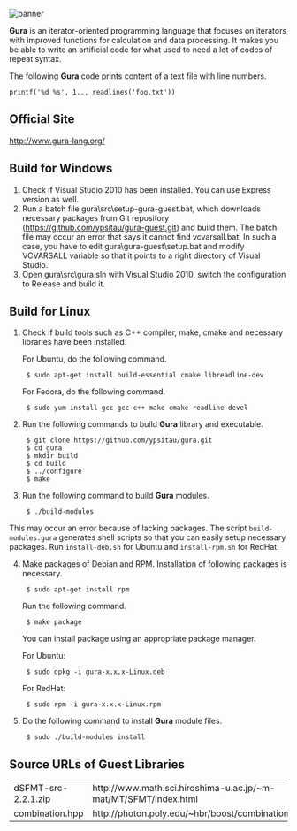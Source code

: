 ![banner](http://www.gura-lang.org/images/banner.png)

**Gura** is an iterator-oriented programming language that focuses on iterators
with improved functions for calculation and data processing.
It makes you be able to write an artificial code
for what used to need a lot of codes of repeat syntax.

The following **Gura** code prints content of a text file with line numbers.

    printf('%d %s', 1.., readlines('foo.txt'))

Official Site
-------------
http://www.gura-lang.org/

Build for Windows
-----------------
1. Check if Visual Studio 2010 has been installed. You can use Express version as well.
2. Run a batch file gura\src\setup-gura-guest.bat, which downloads necessary packages
   from Git repository (https://github.com/ypsitau/gura-guest.git) and build them.
   The batch file may occur an error that says it cannot find vcvarsall.bat.
   In such a case, you have to edit gura\gura-guest\setup.bat
   and modify VCVARSALL variable so that it points to a right directory of Visual Studio.
3. Open gura\src\gura.sln with Visual Studio 2010, switch the configuration to Release
   and build it.

Build for Linux
-----------------
1. Check if build tools such as C++ compiler, make, cmake and necessary libraries
   have been installed.

   For Ubuntu, do the following command.

        $ sudo apt-get install build-essential cmake libreadline-dev

   For Fedora, do the following command.

        $ sudo yum install gcc gcc-c++ make cmake readline-devel

2. Run the following commands to build **Gura** library and executable.

        $ git clone https://github.com/ypsitau/gura.git
        $ cd gura
        $ mkdir build
        $ cd build
        $ ../configure
        $ make

3. Run the following command to build **Gura** modules.

        $ ./build-modules

  This may occur an error because of lacking packages. The script `build-modules.gura`
  generates shell scripts so that you can easily setup necessary packages.
  Run `install-deb.sh` for Ubuntu and `install-rpm.sh` for RedHat.

4. Make packages of Debian and RPM. Installation of following packages is necessary.

        $ sudo apt-get install rpm

   Run the following command.

        $ make package

   You can install package using an appropriate package manager.

   For Ubuntu:

        $ sudo dpkg -i gura-x.x.x-Linux.deb

   For RedHat:

        $ sudo rpm -i gura-x.x.x-Linux.rpm

5. Do the following command to install **Gura** module files.

        $ sudo ./build-modules install

Source URLs of Guest Libraries
------------------------------

<table>
<tr><td>dSFMT-src-2.2.1.zip</td><td>http://www.math.sci.hiroshima-u.ac.jp/~m-mat/MT/SFMT/index.html</td></tr>
<tr><td>combination.hpp</td><td>http://photon.poly.edu/~hbr/boost/combinations.html</td></tr>
</table>
